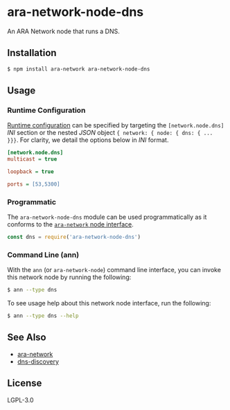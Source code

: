 ara-network-node-dns
====================

An ARA Network node that runs a DNS.

## Installation

```sh
$ npm install ara-network ara-network-node-dns
```

## Usage

### Runtime Configuration

[rc]: https://github.com/arablocks/ara-runtime-configuration

[Runtime configuration][rc] can be specified by targeting the
`[network.node.dns]` _INI_ section or the nested _JSON_ object
`{ network: { node: { dns: { ... }}}`. For clarity, we detail the
options below in _INI_ format.

```ini
[network.node.dns]
multicast = true

loopback = true

ports = [53,5300]
```

### Programmatic

[interface]: https://github.com/AraBlocks/ara-network/blob/master/nodes/README.md

The `ara-network-node-dns` module can be used programmatically as it
conforms to the [`ara-network` node interface][interface].

```js
const dns = require('ara-network-node-dns')
```

### Command Line (ann)

With the `ann` (or `ara-network-node`) command line interface, you can
invoke this network node by running the following:

```sh
$ ann --type dns
```

To see usage help about this network node interface, run the following:

```sh
$ ann --type dns --help
```

## See Also

* [ara-network](https://github.com/arablocks/ara-network)
* [dns-discovery](https://github.com/mafintosh/dns-discovery)

## License

LGPL-3.0
